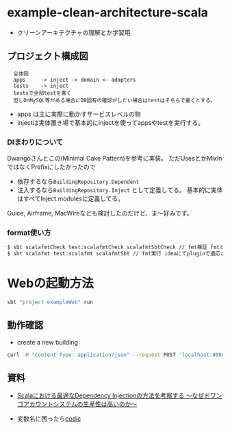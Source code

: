 
# example-clean-architecture-scala 

- クリーンアーキテクチャの理解とか学習用

## プロジェクト構成図

```
  全体図
  apps     -> inject -> domain <- adapters
  tests    -> inject
  testsで全部testを書く
  但しOnMySQL等がある場合にDB固有の確認がしたい場合はtestはそちらで書くとする。
```

- apps は主に実際に動かすサービスレベルの物
- injectは実体置き場で基本的にinjectを使ってappsやtestを実行する。

### DIまわりについて

Dwangoさんとこの(Minimal Cake Pattern)を参考に実装。
ただUsesとかMixInではなくPrefixにしたかったので

- 依存するなら`BuildingRepository.Dependent`
- 注入するなら`BuildingRepository.Inject`
として定義してる。
基本的に実体はすべてInject.modulesに定義してる。

Guice, Airframe, MacWireなども検討したのだけど、ま〜好みです。

### format使い方

```bash
$ sbt scalafmtCheck test:scalafmtCheck scalafmtSbtCheck // fmt検証 fmtとcheckもうちょっと理解したい
$ sbt scalafmt test:scalafmt scalafmtSbt // fmt実行 ideaにてpluginで適応されてるなら不要
```


# Webの起動方法

```bash
sbt "project exampleWeb" run
```

## 動作確認


- create a new building
```bash
curl -H "Content-Type: application/json" --request POST 'localhost:8080/buildings'  -d '{"name":"NEW Building"}'
```



## 資料
- [Scalaにおける最適なDependency Injectionの方法を考察する 〜なぜドワンゴアカウントシステムの生産性は高いのか〜](https://qiita.com/pab_tech/items/1c0bdbc8a61949891f1f)

- 変数名に困ったら[codic](https://codic.jp/engine)



